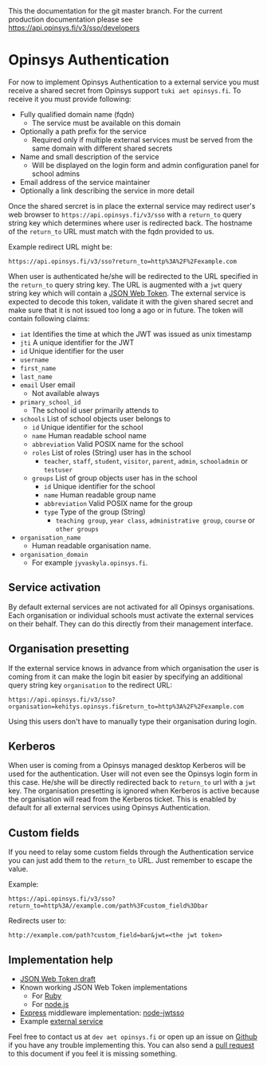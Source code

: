 <div class="master-docs">
This the documentation for the git master branch. For the current production
documentation please see
<a href="https://api.opinsys.fi/v3/sso/developers">https://api.opinsys.fi/v3/sso/developers</a>
</div>

# Opinsys Authentication

For now to implement Opinsys Authentication to a external service you must receive a
shared secret from Opinsys support `tuki aet opinsys.fi`. To receive it you
must provide following:

  - Fully qualified domain name (fqdn)
    - The service must be available on this domain
  - Optionally a path prefix for the service
    - Required only if multiple external services must be served from the same
      domain with different shared secrets
  - Name and small description of the service
    - Will be displayed on the login form and admin configuration panel for
      school admins
  - Email address of the service maintainer
  - Optionally a link describing the service in more detail


Once the shared sercret is in place the external service may redirect
user's web browser to `https://api.opinsys.fi/v3/sso` with a `return_to`
query string key which determines where user is redirected back. The hostname
of the `return_to` URL must match with the fqdn provided to us.

Example redirect URL might be:

    https://api.opinsys.fi/v3/sso?return_to=http%3A%2F%2Fexample.com

When user is authenticated he/she will be redirected to the URL specified in
the `return_to` query string key. The URL is augmented with a `jwt` query string
key which will contain a [JSON Web Token][jwt]. The external service is
expected to decode this token, validate it with the given shared secret and
make sure that it is not issued too long a ago or in future. The token will
contain following claims:

  - `iat` Identifies the time at which the JWT was issued as unix timestamp
  - `jti` A unique identifier for the JWT
  - `id` Unique identifier for the user
  - `username`
  - `first_name`
  - `last_name`
  - `email` User email
    - Not available always
  - `primary_school_id`
    - The school id user primarily attends to
  - `schools` List of school objects user belongs to
    - `id` Unique identifier for the school
    - `name` Human readable school name
    - `abbreviation` Valid POSIX name for the school
    - `roles` List of roles (String) user has in the school
      - `teacher`, `staff`, `student`, `visitor`, `parent`, `admin`, `schooladmin` or `testuser`
    - `groups` List of group objects user has in the school
      - `id` Unique identifier for the school
      - `name` Human readable group name
      - `abbreviation` Valid POSIX name for the group
      - `type` Type of the group (String)
        - `teaching group`, `year class`, `administrative group`, `course` or `other groups`
  - `organisation_name`
    - Human readable organisation name.
  - `organisation_domain`
    - For example `jyvaskyla.opinsys.fi`.

## Service activation

By default external services are not activated for all Opinsys organisations.
Each organisation or individual schools must activate the external services on
their behalf. They can do this directly from their management interface.

## Organisation presetting

If the external service knows in advance from which organisation the user
is coming from it can make the login bit easier by specifying an additional
query string key `organisation` to the redirect URL:

    https://api.opinsys.fi/v3/sso?organisation=kehitys.opinsys.fi&return_to=http%3A%2F%2Fexample.com

Using this users don't have to manually type their organisation during login.

## Kerberos

When user is coming from a Opinsys managed desktop Kerberos will be used for
the authentication. User will not even see the Opinsys login form in this case.
He/she will be directly redirected back to `return_to` url with a `jwt` key.
The organisation presetting is ignored when Kerberos is active because the
organisation will read from the Kerberos ticket. This is enabled by default for
all external services using Opinsys Authentication.

## Custom fields

If you need to relay some custom fields through the Authentication service you
can just add them to the `return_to` URL. Just remember to escape the value.


Example:

    https://api.opinsys.fi/v3/sso?return_to=http%3A//example.com/path%3Fcustom_field%3Dbar

Redirects user to:

    http://example.com/path?custom_field=bar&jwt=<the jwt token>


## Implementation help

  - [JSON Web Token draft][jwt]
  - Known working JSON Web Token implementations
    - For [Ruby](https://github.com/progrium/ruby-jwt)
    - For [node.js](https://npmjs.org/package/jwt-simple)
  - [Express][] middleware implementation: [node-jwtsso][]
  - Example [external service](https://github.com/opinsys/node-jwtsso/blob/master/example/app.js)

Feel free to contact us at `dev aet opinsys.fi` or open up an issue on
[Github][issue] if you have any trouble implementing this. You can also send a
[pull request][pr] to this document if you feel it is missing something.

[jwt]: http://tools.ietf.org/html/draft-jones-json-web-token

[node-jwtsso]: https://github.com/opinsys/node-jwtsso
[Express]: http://expressjs.com/
[issue]: https://github.com/opinsys/puavo-users/issues
[pr]: https://github.com/opinsys/puavo-users/blob/master/rest/doc/SSO_DEVELOPERS.md
